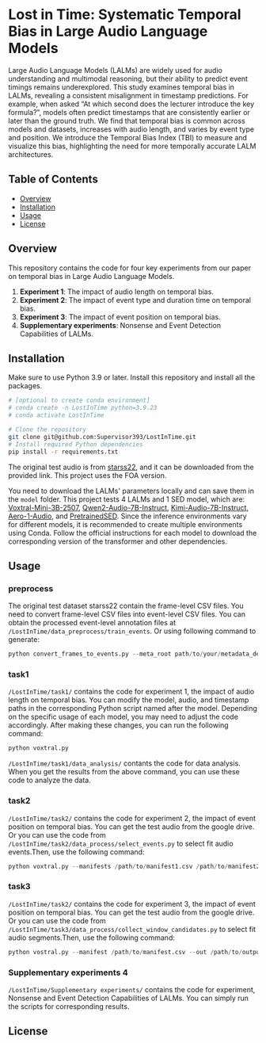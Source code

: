 # Lost in Time: Systematic Temporal Bias in Large Audio Language Models

Large Audio Language Models (LALMs) are widely used for audio understanding and multimodal reasoning, but their ability to predict event timings remains underexplored. This study examines temporal bias in LALMs, revealing a consistent misalignment in timestamp predictions. For example, when asked “At which second does the lecturer introduce the key formula?”, models often predict timestamps that are consistently earlier or later than the ground truth.  We find that temporal bias is common across models and datasets, increases with audio length, and varies by event type and position. We introduce the Temporal Bias Index (TBI) to measure and visualize this bias, highlighting the need for more temporally accurate LALM architectures.

## Table of Contents

- [Overview](#overview)
- [Installation](#installation)
- [Usage](#usage)
- [License](#license)

## Overview

This repository contains the code for four key experiments from our paper on temporal bias in Large Audio Language Models. 

1. **Experiment 1**: The impact of audio length on temporal bias.
2. **Experiment 2**: The impact of event type and duration time on temporal bias.
3. **Experiment 3**: The impact of event position on temporal bias.
4. **Supplementary experiments**: Nonsense and Event Detection Capabilities of LALMs.

## Installation

Make sure to use Python 3.9 or later. Install this repository and install all the packages.

```bash
# [optional to create conda environment]
# conda create -n LostInTime python=3.9.23
# conda activate LostInTime

# Clone the repository
git clone git@github.com:Supervisor393/LostInTime.git
# Install required Python dependencies
pip install -r requirements.txt
```

The original test audio is from [starss22](https://zenodo.org/records/6387880), and it can be downloaded from the provided link. This project uses the FOA version.

You need to download the LALMs' parameters locally and  can save them in the `model` folder. This project tests 4 LALMs and 1 SED model, which are: [Voxtral-Mini-3B-2507](https://huggingface.co/mistralai/Voxtral-Mini-3B-2507), [Qwen2-Audio-7B-Instruct](https://huggingface.co/Qwen/Qwen2-Audio-7B-Instruct), [Kimi-Audio-7B-Instruct](https://huggingface.co/moonshotai/Kimi-Audio-7B-Instruct), [Aero-1-Audio](https://huggingface.co/lmms-lab/Aero-1-Audio), and [PretrainedSED](https://github.com/fschmid56/PretrainedSED). Since the inference environments vary for different models, it is recommended to create multiple environments using Conda. Follow the official instructions for each model to download the corresponding version of the transformer and other dependencies.

## Usage

### preprocess

The original test dataset starss22 contain the frame-level CSV files. You need to convert frame-level CSV files into event-level CSV files. You can obtain the processed event-level annotation files at `/LostInTime/data_preprocess/train_events`. Or using following command to generate:

```python
python convert_frames_to_events.py --meta_root path/to/your/metadata_dev --out_csv events.csv 
```

### task1

`/LostInTime/task1/` contains the code for experiment 1, the impact of audio length on temporal bias. You can modify the model, audio, and timestamp paths in the corresponding Python script named after the model. Depending on the specific usage of each model, you may need to adjust the code accordingly. After making these changes, you can run the following command:

```python
python voxtral.py
```

`/LostInTime/task1/data_analysis/` contants the code for data analysis. When you get the results from the above command, you can use these code to analyze the data.

### task2

`/LostInTime/task2/` contains the code for experiment 2, the impact of event position on temporal bias. You can get the test audio from the google drive. Or you can use the code from `/LostInTime/task2/data_process/select_events.py` to select fit audio events.Then, use the following command:

```python
python voxtral.py --manifests /path/to/manifest1.csv /path/to/manifest2.csv ... --out /path/to/output.csv --audio-root /path/to/audio/files
```

### task3

`/LostInTime/task2/` contains the code for experiment 3, the impact of event position on temporal bias. You can get the test audio from the google drive. Or you can use the code from `/LostInTime/task3/data_process/collect_window_candidates.py` to select fit audio segments.Then, use the following command:

```python
python vostral.py --manifest /path/to/manifest.csv --out /path/to/output.csv
```

### Supplementary experiments 4

`/LostInTime/Supplementary experiments/` contains the code for experiment, Nonsense and Event Detection Capabilities of LALMs. You can simply run the scripts for corresponding results.

## License
